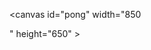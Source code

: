 <html lang="en">
<head>
  <meta charset="UTF-8">
<title>Ping Pong</title>
  <style>
  #pong{
    border-radius:50px
  }
  </style>
</head>
<body>

<canvas id="pong"   width="850
  
" height="650" ></canvas>


  <script>
  const cvs = document.getElementById('pong');
  const cxt = cvs.getContext('2d');
  
  // create user paddle
  const user = {
  x : 0,
  y : cvs.height/2 - 100/2,
  width : 10,
  height : 100,
  color : "white",
  score : 0
  }
  
  
  
  // create com paddle
  const com = {
  x : cvs.width - 10,
  y : cvs.height/2 - 100/2,
  width : 10,
  height : 100,
  color: "white",
  score : 0
  }
  
  // create the ball
  const ball = {
  x : cvs.width/2,
  y : cvs.height/2,
  radius : 20,
  speed : 5,
  velocityX :5,
  velocityY :5,
  color : "white"
  }
  
  // draw rect function
  
  function drawRect(x, y, w, h, color ){
  cxt.fillStyle = color;
  cxt.fillRect(x,y,w,h);
  }
  
  
  // create the net
  const net = {
  x : cvs.width/2 -1,
  y : 0,
  width : 2,
  height : 10,
  color : "white"
  }
  
  // draw the net
  function drawNet(){
  for(let i = 0; i <= cvs.height; i+=15){
  drawRect(net.x, net.y + i, net.width, net.height, net.color);
  }
  }
  
  
  // draw circle function
  
  function drawCircle(x,y,r,color){
  cxt.fillStyle = color;
  cxt.beginPath();
  cxt.arc(x, y, r,0, Math.PI*2, false);
  cxt.closePath();
  cxt.fill();
  }
  
  
  // draw Text
  function drawText(text,x,y,color){
  cxt.fillStyle = color;
  cxt.font = "45px fantasy";
  cxt.fillText(text,x,y);
  }
  
 // render the game
  
  function render(){
  // clear the canvas
  drawRect(0,0, cvs.width, cvs.height, "black");
  
  // draw the net
  drawNet();
  
  // draw score
  drawText(user.score,cvs.width/4,cvs.height/5,"white");
  drawText(com.score,3*cvs.width/4,cvs.height/5,"white");
  
  // draw the user and com paddle
  drawRect(user.x, user.y, user.width, user.height, user.color);
  drawRect(com.x, com.y, com.width, com.height, com.color);
  
  //draw the circle
  drawCircle(ball.x, ball.y, ball.radius, ball.color);
  }
  
  // control the user paddle
  cvs.addEventListener("mousemove",movePaddle);
  
  function movePaddle(evt){
  let rect = cvs.getBoundingClientRect();
  
  user.y = evt.clientY - rect.top - user.height/2;
  }
  // colission detection
  function collision(b,p){
  b.top = b.y - b.radius;
  b.bottom = b.y + b.radius;
  b.left = b.x - b.radius;
  b.right = b.x + b.radius;
  
  p.top = p.y;
  p.bottom = p.y + p.height;
  p.left = p.x;
  p.right = p.x + p.width;
  
  return b.right > p.left && b.bottom > p.top && b.left < p.right && b.top < p.bottom;
  }
  
  //reset ball
  function resetBall(){
  ball.x = cvs.width/2;
  ball.y = cvs.height/2;
  
  ball.speed = 5;
  ball.velocityX = -ball.velocityX;
  }
  
  // update function
  function update(){
  ball.x += ball.velocityX;
  ball.y += ball.velocityY;
  // simple ai
  let computerLevel = 0.1;
  com.y += (ball.y - (com.y + com.height/2)) * computerLevel;
  
  if( ball.y + ball.radius > cvs.height || ball.y - ball.radius < 0){
  ball.velocityY = -ball.velocityY;
  }
  let player  = (ball.x < cvs.width/2) ? user : com;
  if(collision(ball,player)){
 let collidePoint = ball.y - (player.y + player.height/2);
 collidePoint = collidePoint/(player.height/2);
 
 let angleRad = collidePoint * Math.PI/4;
 
 let direction = (ball.x < cvs.width/2) ? 1 : -1;
 
 ball.velocityX = direction * ball.speed * Math.cos(angleRad);
 ball.velocityY =   ball.speed * Math.sin(angleRad);
 
 ball.speed += 0.5;
  }
  if(ball.x - ball.radius < 0){
  com.score++;
  resetBall();
  }else if (ball.x + ball.radius > cvs.width){
  user.score++;
  resetBall();
  }
  }
  //game int
  function game(){
  update()
  render();
  }
  
  //loop
  const framePerSeccond = 50;
  setInterval(game,1000/framePerSeccond);
  </script>
</body>
</html>
